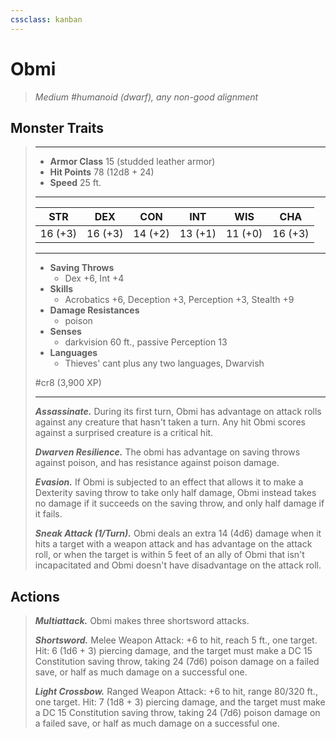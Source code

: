 ```yaml
---
cssclass: kanban
---
```


# Obmi
>*Medium #humanoid (dwarf), any non-good alignment*
## Monster Traits
>___
>- **Armor Class** 15 (studded leather armor)
>- **Hit Points** 78 (12d8 + 24)
>- **Speed** 25 ft. 
>___
>|STR|DEX|CON|INT|WIS|CHA|
>|:---:|:---:|:---:|:---:|:---:|:---:|
>|16 (+3)|16 (+3)|14 (+2)|13 (+1)|11 (+0)|16 (+3)|
>___
>- **Saving Throws**
>	 - Dex +6, Int +4
>- **Skills**
>	 - Acrobatics +6, Deception +3, Perception +3, Stealth +9
>- **Damage Resistances**
>	 - poison
>- **Senses**
>	 - darkvision 60 ft., passive Perception 13
>- **Languages**
>	 - Thieves' cant plus any two languages, Dwarvish
>
> #cr8 (3,900 XP)
>___
>***Assassinate.*** During its first turn, Obmi has advantage on attack rolls against any creature that hasn't taken a turn. Any hit Obmi scores against a surprised creature is a critical hit.  
>
>***Dwarven Resilience.*** The obmi has advantage on saving throws against poison, and has resistance against poison damage.  
>
>***Evasion.*** If Obmi is subjected to an effect that allows it to make a Dexterity saving throw to take only half damage, Obmi instead takes no damage if it succeeds on the saving throw, and only half damage if it fails.  
>
>***Sneak Attack (1/Turn).*** Obmi deals an extra 14 (4d6) damage when it hits a target with a weapon attack and has advantage on the attack roll, or when the target is within 5 feet of an ally of Obmi that isn't incapacitated and Obmi doesn't have disadvantage on the attack roll.  
>
## Actions
>***Multiattack.*** Obmi makes three shortsword attacks.  
>
>***Shortsword.*** Melee Weapon Attack: +6 to hit, reach 5 ft., one target. Hit: 6 (1d6 + 3) piercing damage, and the target must make a DC 15 Constitution saving throw, taking 24 (7d6) poison damage on a failed save, or half as much damage on a successful one.  
>
>***Light Crossbow.*** Ranged Weapon Attack: +6 to hit, range 80/320 ft., one target. Hit: 7 (1d8 + 3) piercing damage, and the target must make a DC 15 Constitution saving throw, taking 24 (7d6) poison damage on a failed save, or half as much damage on a successful one.